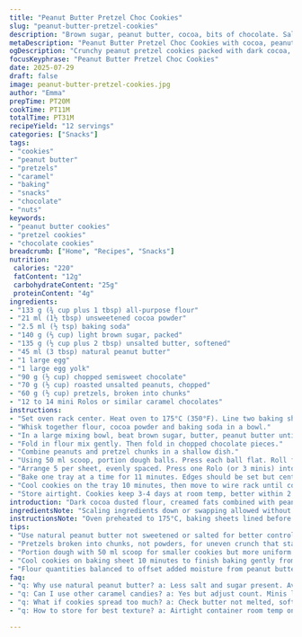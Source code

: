 ```yaml
---
title: "Peanut Butter Pretzel Choc Cookies"
slug: "peanut-butter-pretzel-cookies"
description: "Brown sugar, peanut butter, cocoa, bits of chocolate. Salted pretzels smashed up with roasted peanuts. Rolos or mini candy dropped in the center. Oven 175°C, 11 min bake. Dough scooped with 50 ml scoop, flattened, pressed into peanut-pretzel mix. 12 to 14 cookies. Snacks with sweet, salty, and melty caramel pockets. Uses baking soda for leavening. Mixes all dry separately. Creams sugars and fats. Egg and yolk. Chunks of chocolate inside. Rest on a wire rack after baking."
metaDescription: "Peanut Butter Pretzel Choc Cookies with cocoa, peanut butter, smashed pretzels, chopped peanuts, and caramel centers baked at 175°C. Crunchy, salty, gooey bites."
ogDescription: "Crunchy peanut pretzel cookies packed with dark cocoa, peanut butter, caramel-filled centers. Sweet salty hit with melty caramel pockets. Baked at 175°C for 11 mins."
focusKeyphrase: "Peanut Butter Pretzel Choc Cookies"
date: 2025-07-29
draft: false
image: peanut-butter-pretzel-cookies.jpg
author: "Emma"
prepTime: PT20M
cookTime: PT11M
totalTime: PT31M
recipeYield: "12 servings"
categories: ["Snacks"]
tags:
- "cookies"
- "peanut butter"
- "pretzels"
- "caramel"
- "baking"
- "snacks"
- "chocolate"
- "nuts"
keywords:
- "peanut butter cookies"
- "pretzel cookies"
- "chocolate cookies"
breadcrumb: ["Home", "Recipes", "Snacks"]
nutrition: 
 calories: "220"
 fatContent: "12g"
 carbohydrateContent: "25g"
 proteinContent: "4g"
ingredients:
- "133 g (¾ cup plus 1 tbsp) all-purpose flour"
- "21 ml (1½ tbsp) unsweetened cocoa powder"
- "2.5 ml (½ tsp) baking soda"
- "140 g (⅔ cup) light brown sugar, packed"
- "135 g (½ cup plus 2 tbsp) unsalted butter, softened"
- "45 ml (3 tbsp) natural peanut butter"
- "1 large egg"
- "1 large egg yolk"
- "90 g (½ cup) chopped semisweet chocolate"
- "70 g (½ cup) roasted unsalted peanuts, chopped"
- "60 g (½ cup) pretzels, broken into chunks"
- "12 to 14 mini Rolos or similar caramel chocolates"
instructions:
- "Set oven rack center. Heat oven to 175°C (350°F). Line two baking sheets with parchment paper."
- "Whisk together flour, cocoa powder and baking soda in a bowl."
- "In a large mixing bowl, beat brown sugar, butter, peanut butter until fluffy. Add egg and yolk. Beat until uniform."
- "Fold in flour mix gently. Then fold in chopped chocolate pieces."
- "Combine peanuts and pretzel chunks in a shallow dish."
- "Using 50 ml scoop, portion dough balls. Press each ball flat. Roll flat top into peanut-pretzel mix to coat."
- "Arrange 5 per sheet, evenly spaced. Press one Rolo (or 3 minis) into center of each cookie dough mound."
- "Bake one tray at a time for 11 minutes. Edges should be set but center still soft."
- "Cool cookies on the tray 10 minutes, then move to wire rack until completely cooled."
- "Store airtight. Cookies keep 3-4 days at room temp, better within 2 days for melty centers."
introduction: "Dark cocoa dusted flour, creamed fats combined with peanut butter and brown sugar until creamy. Eggs, yolk add richness. Folding, not stirring, cocoa, baking soda, and flour. Chocolate chunks folded in last. Roasted peanuts and crunchy smashed pretzels combined separately; pressed against dough- flattened blobs. Center holds caramel candy—Rolo or mini alternatives. Smaller dough balls create more cookies. Bake at 175°C, 11 minutes. Firm edges, soft center. Cool fully on rack after 10-minute rest on baking sheet. Sweet, salty, crunchy, gooey. Melting caramel surprises in every bite. Simple ingredients, small changes turn routine cookie around. Perfect snack with milk or coffee. Crunch varies between pretzel and nut. Texture chaotic but balanced. Melted caramel luxuriant in center. Brown sugar reduced for less sweetness, more nut note."
ingredientsNote: "Scaling ingredients down or swapping allowed without compromising texture. Peanut butter natural style preferred; salted or sweetened adds risk. Cocoa powder quantity important — too much makes bitter. Brown sugar light, less caramel flavor than dark. Butter softened, never melted, for proper creaming. Egg counts strict: one egg plus one yolk, control moisture. Chocolate chunks semi-sweet for balance, sized inconsistently for texture. Roasted unsalted peanuts chopped for crunch, avoid dusting dough. Pretzels broken by hand, chunk size variable; adjusts crunch profile. Caramel candy center requires melty chocolate caramel; mini Rolos or three small candies per cookie standard. Smaller scoop size to produce more evenly sized cookies avoiding overcrowding. Precision weighs better than volume for consistency, especially cocoa and flour."
instructionsNote: "Oven preheated to 175°C, baking sheets lined before mixing. Flour, cocoa, soda sifted to unify powders — prevents clumping. Cream butter, peanut butter, and brown sugar medium-high speed; full cream develops texture. Add eggs individually, beat till smooth. Fold dry into wet gently—no overmixing avoids toughness. Fold chocolate last at low speed or by hand. Separate bowl mixes peanuts with pretzels, sets crumbly coating ready. Dough portioned by 50 ml scoop; smaller balls yield 12-14 cookies spaced apart on sheets. Hand flatten each ball, press surfaces firmly into nut-pretzel mix for adherence. Center pressed with caramel candies per cookie. Baking done one sheet at a time for proper airflow. 11 minutes gives just-set edges and soft center that sets on cooling. Cool first on sheet 10 minutes to finish baking gently, then move to rack to fully cool. Store airtight to keep crisp contrast and gooey candy center intact over days."
tips:
- "Use natural peanut butter not sweetened or salted for better control. Butter softened not melted keeps dough structure, creaming creates texture. Beat sugars and fats just until fluffy, avoid over-mixing to keep crumb tender. Add eggs one at a time to emulsify fats properly. Fold dry ingredients gently. Chocolate chunks folded last prevent melting into dough too soon."
- "Pretzels broken into chunks, not powders, for uneven crunch that stands out against peanuts. Use roasted unsalted peanuts chopped coarse - texture varies with bigger pieces. Mix peanut and pretzel bits in a shallow dish for easy dipping. Press dough balls flattened by hand, no rollers, to retain texture air pockets. Press flattened dough firmly onto nut-pretzel mix for full coating."
- "Portion dough with 50 ml scoop for smaller cookies but more uniform shape. Slightly smaller balls yield 12-14 cookies spaced generously on parchment-lined sheets to stop spread. Press caramel candy (Rolos or minis) into center gently but so it sinks slightly. Baking one tray at a time ensures even heat, no crowding. 11 minutes bake time at 175°C, edges just set center soft. Watch closely toward end."
- "Cool cookies on baking sheet 10 minutes to finish baking gently from residual heat, then transfer to wire rack to fully cool. This prevents breaking soft centers too soon. Store airtight at room temp up to 4 days but best eaten within 2 for gooey centers. Humidity affects caramel texture and cookie crispness. Avoid refridgeration, keeps caramel firm shuts off melting."
- "Flour quantities balanced to offset added moisture from peanut butter and eggs. Cocoa powder kept modest to avoid bitterness overpowering nuts. Brown sugar reduced to highlight peanut flavor over sweetness. Semi-sweet chocolate chunks chopped uneven for bursts of flavor. Flatten dough balls by hand to prevent toughening. Lower oven temp at 175°C extends bake gently, firm edges soft centers hang tight."
faq:
- "q: Why use natural peanut butter? a: Less salt and sugar present. Avoid over sweet or salty dough. Keeps flavor nut forward. Effects texture too - oily natural helps blend fats better. Salted versions throw off balance."
- "q: Can I use other caramel candies? a: Yes but adjust count. Minis like Kit Kats or Coffee Crisp need about 3 per cookie to bulk same volume. Watch texture - candy must melt cleanly. Some may be too rigid or syrupy affecting bake."
- "q: What if cookies spread too much? a: Check butter not melted, softened only. Dough balls too warm or too large increases spread. Use smaller scoop, chill briefly before baking. Bake one tray at a time for consistent heat distribution."
- "q: How to store for best texture? a: Airtight container room temp only. Caramel centers sensitive to moisture. Refrigeration firms caramel and dulls crunch. Cookies lose crisp edges over days so best within 2 days. Can freeze dough balls before baking."

---
```

